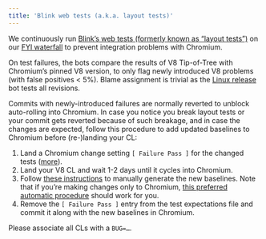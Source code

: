 ```yaml
---
title: 'Blink web tests (a.k.a. layout tests)'
---
```

We continuously run [Blink’s web tests (formerly known as “layout tests”)](https://chromium.googlesource.com/chromium/src/+/master/docs/testing/web_tests.md) on our [FYI waterfall](https://ci.chromium.org/p/v8/g/fyi/console?branch=master) to prevent integration problems with Chromium.

On test failures, the bots compare the results of V8 Tip-of-Tree with Chromium’s pinned V8 version, to only flag newly introduced V8 problems (with false positives < 5%). Blame assignment is trivial as the [Linux release](https://ci.chromium.org/p/v8/builders/luci.v8.ci/V8-Blink%20Linux%2064) bot tests all revisions.

Commits with newly-introduced failures are normally reverted to unblock auto-rolling into Chromium. In case you notice you break layout tests or your commit gets reverted because of such breakage, and in case the changes are expected, follow this procedure to add updated baselines to Chromium before (re-)landing your CL:

1. Land a Chromium change setting `[ Failure Pass ]` for the changed tests ([more](https://chromium.googlesource.com/chromium/src/+/master/docs/testing/web_test_expectations.md#updating-the-expectations-files)).
1. Land your V8 CL and wait 1-2 days until it cycles into Chromium.
1. Follow [these instructions](https://chromium.googlesource.com/chromium/src/+/master/docs/testing/web_tests.md#Rebaselining-Web-Tests) to manually generate the new baselines. Note that if you’re making changes only to Chromium, [this preferred automatic procedure](https://chromium.googlesource.com/chromium/src/+/master/docs/testing/web_test_expectations.md#how-to-rebaseline) should work for you.
1. Remove the `[ Failure Pass ]` entry from the test expectations file and commit it along with the new baselines in Chromium.

Please associate all CLs with a `BUG=…`.
